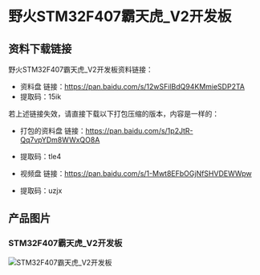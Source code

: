 []()

# 野火STM32F407霸天虎_V2开发板


## 资料下载链接
野火STM32F407霸天虎_V2开发板资料链接：
* 资料盘 链接：https://pan.baidu.com/s/12wSFilBdQ94KMmieSDP2TA 
* 提取码：15ik 


若上述链接失效，请直接下载以下打包压缩的版本，内容是一样的：
* 打包的资料盘 链接：https://pan.baidu.com/s/1p2JtR-Qq7vpYDm8WWxQO8A 
* 提取码：tle4 


* 视频盘 链接：https://pan.baidu.com/s/1-Mwt8EFbOGjNfSHVDEWWpw 
* 提取码：uzjx 


## 产品图片
### STM32F407霸天虎_V2开发板
![STM32F407霸天虎_V2开发板](https://raw.githubusercontent.com/wiki/Embdefire/products/images/STM32系列产品/STM32F407霸天虎_V2开发板/STM32F407霸天虎_V2开发板.jpg)